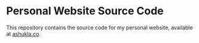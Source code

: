 # Personal Website Source Code

This repository contains the source code for my personal website, available at [ashukla.co](https://ashukla.co).
